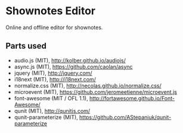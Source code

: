# Shownotes Editor

Online and offline editor for shownotes.

## Parts used

* audio.js (MIT), http://kolber.github.io/audiojs/
* async.js (MIT), https://github.com/caolan/async
* jquery (MIT), http://jquery.com/
* i18next (MIT), http://i18next.com/
* normalize.css (MIT), http://necolas.github.io/normalize.css/
* microevent (MIT), https://github.com/jeromeetienne/microevent.js
* font-awesome (MIT / OFL 1.1), http://fortawesome.github.io/Font-Awesome/
* qunit (MIT), http://qunitjs.com/
* qunit-parameterize (MIT), https://github.com/AStepaniuk/qunit-parameterize
